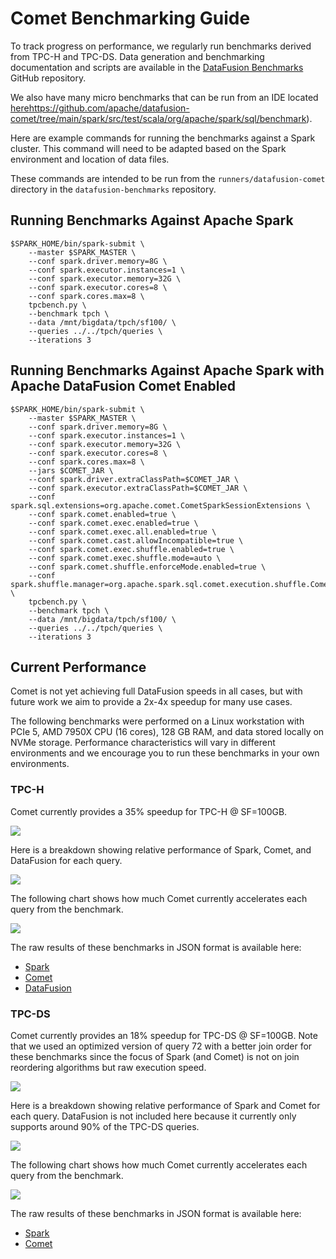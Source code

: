 <!--
Licensed to the Apache Software Foundation (ASF) under one
or more contributor license agreements.  See the NOTICE file
distributed with this work for additional information
regarding copyright ownership.  The ASF licenses this file
to you under the Apache License, Version 2.0 (the
"License"); you may not use this file except in compliance
with the License.  You may obtain a copy of the License at

  http://www.apache.org/licenses/LICENSE-2.0

Unless required by applicable law or agreed to in writing,
software distributed under the License is distributed on an
"AS IS" BASIS, WITHOUT WARRANTIES OR CONDITIONS OF ANY
KIND, either express or implied.  See the License for the
specific language governing permissions and limitations
under the License.
-->

# Comet Benchmarking Guide

To track progress on performance, we regularly run benchmarks derived from TPC-H and TPC-DS. Data generation and 
benchmarking documentation and scripts are available in the [DataFusion Benchmarks](https://github.com/apache/datafusion-benchmarks) GitHub repository.

We also have many micro benchmarks that can be run from an IDE located [here]()https://github.com/apache/datafusion-comet/tree/main/spark/src/test/scala/org/apache/spark/sql/benchmark). 

Here are example commands for running the benchmarks against a Spark cluster. This command will need to be 
adapted based on the Spark environment and location of data files.

These commands are intended to be run from the `runners/datafusion-comet` directory in the `datafusion-benchmarks` 
repository.

## Running Benchmarks Against Apache Spark

```shell
$SPARK_HOME/bin/spark-submit \
    --master $SPARK_MASTER \
    --conf spark.driver.memory=8G \
    --conf spark.executor.instances=1 \
    --conf spark.executor.memory=32G \
    --conf spark.executor.cores=8 \
    --conf spark.cores.max=8 \
    tpcbench.py \
    --benchmark tpch \
    --data /mnt/bigdata/tpch/sf100/ \
    --queries ../../tpch/queries \
    --iterations 3
```

## Running Benchmarks Against Apache Spark with Apache DataFusion Comet Enabled

```shell
$SPARK_HOME/bin/spark-submit \
    --master $SPARK_MASTER \
    --conf spark.driver.memory=8G \
    --conf spark.executor.instances=1 \
    --conf spark.executor.memory=32G \
    --conf spark.executor.cores=8 \
    --conf spark.cores.max=8 \
    --jars $COMET_JAR \
    --conf spark.driver.extraClassPath=$COMET_JAR \
    --conf spark.executor.extraClassPath=$COMET_JAR \
    --conf spark.sql.extensions=org.apache.comet.CometSparkSessionExtensions \
    --conf spark.comet.enabled=true \
    --conf spark.comet.exec.enabled=true \
    --conf spark.comet.exec.all.enabled=true \
    --conf spark.comet.cast.allowIncompatible=true \
    --conf spark.comet.exec.shuffle.enabled=true \
    --conf spark.comet.exec.shuffle.mode=auto \
    --conf spark.comet.shuffle.enforceMode.enabled=true \
    --conf spark.shuffle.manager=org.apache.spark.sql.comet.execution.shuffle.CometShuffleManager \
    tpcbench.py \
    --benchmark tpch \
    --data /mnt/bigdata/tpch/sf100/ \
    --queries ../../tpch/queries \
    --iterations 3
```

## Current Performance

Comet is not yet achieving full DataFusion speeds in all cases, but with future work we aim to provide a 2x-4x speedup
for many use cases.

The following benchmarks were performed on a Linux workstation with PCIe 5, AMD 7950X CPU (16 cores), 128 GB RAM, and 
data stored locally on NVMe storage. Performance characteristics will vary in different environments and we encourage 
you to run these benchmarks in your own environments.

### TPC-H

Comet currently provides a 35% speedup for TPC-H @ SF=100GB.

![](../../_static/images/benchmark-results/2024-07-19/tpch_allqueries.png)

Here is a breakdown showing relative performance of Spark, Comet, and DataFusion for each query.

![](../../_static/images/benchmark-results/2024-07-19/tpch_queries_compare.png)

The following chart shows how much Comet currently accelerates each query from the benchmark. 

![](../../_static/images/benchmark-results/2024-07-19/tpch_queries_speedup.png)

The raw results of these benchmarks in JSON format is available here:

- [Spark](./benchmark-results/2024-07-19/spark-tpch.json)
- [Comet](./benchmark-results/2024-07-19/comet-tpch.json)
- [DataFusion](./benchmark-results/2024-07-19/datafusion-tpch.json)
 
### TPC-DS

Comet currently provides an 18% speedup for TPC-DS @ SF=100GB. Note that we used an optimized version of 
query 72 with a better join order for these benchmarks since the focus of Spark (and Comet) is not on join 
reordering algorithms but raw execution speed.

![](../../_static/images/benchmark-results/2024-07-19/tpcds_allqueries.png)

Here is a breakdown showing relative performance of Spark and Comet for each query. DataFusion is 
not included here because it currently only supports around 90% of the TPC-DS queries.

![](../../_static/images/benchmark-results/2024-07-19/tpcds_queries_compare.png)

The following chart shows how much Comet currently accelerates each query from the benchmark.

![](../../_static/images/benchmark-results/2024-07-19/tpcds_queries_speedup.png)

The raw results of these benchmarks in JSON format is available here:

- [Spark](./benchmark-results/2024-07-19/spark-tpcds.json)
- [Comet](./benchmark-results/2024-07-19/comet-tpcds.json)
